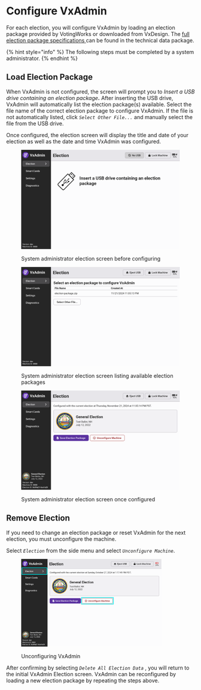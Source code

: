 # Configure VxAdmin

For each election, you will configure VxAdmin by loading an election package provided by VotingWorks or downloaded from VxDesign. The [full election package specifications ](https://app.gitbook.com/s/Z4bC0rbmogHEUUuMLAUa/system-overview/election-package)can be found in the technical data package.

{% hint style="info" %}
The following steps must be completed by a system administrator.
{% endhint %}

## Load Election Package

When VxAdmin is not configured, the screen will prompt you to _Insert a USB drive containing an election package_**.** After inserting the USB drive, VxAdmin will automatically list the election package(s) available. Select the file name of the correct election package to configure VxAdmin. If the file is not automatically listed, click _`Select Other File...`_ and manually select the file from the USB drive.&#x20;

Once configured, the election screen will display the title and date of your election as well as the date and time VxAdmin was configured.

<div><figure><img src="../.gitbook/assets/election-screen-unconfigured (2).png" alt=""><figcaption><p>System administrator election screen before configuring</p></figcaption></figure> <figure><img src="../.gitbook/assets/election-screen-select-election-package (1).png" alt=""><figcaption><p>System administrator election screen listing available election packages</p></figcaption></figure> <figure><img src="../.gitbook/assets/election-screen-configured (2).png" alt=""><figcaption><p>System administrator election screen once configured</p></figcaption></figure></div>

## Remove Election

If you need to change an election package or reset VxAdmin for the next election, you must unconfigure the machine.

Select _`Election`_ from the side menu and select _`Unconfigure Machine`_.

<figure><img src="../.gitbook/assets/election-screen-configured-highlighted (2).png" alt="" width="375"><figcaption><p>Unconfiguring VxAdmin</p></figcaption></figure>

After confirming by selecting _`Delete All Election Data`_ , you will return to the initial VxAdmin Election screen. VxAdmin can be reconfigured by loading a new election package by repeating the steps above.
